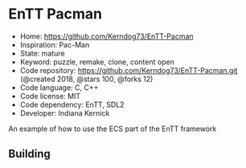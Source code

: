 # EnTT Pacman

- Home: https://github.com/Kerndog73/EnTT-Pacman
- Inspiration: Pac-Man
- State: mature
- Keyword: puzzle, remake, clone, content open
- Code repository: https://github.com/Kerndog73/EnTT-Pacman.git (@created 2018, @stars 100, @forks 12)
- Code language: C, C++
- Code license: MIT
- Code dependency: EnTT, SDL2
- Developer: Indiana Kernick

An example of how to use the ECS part of the EnTT framework

## Building
